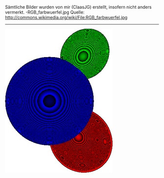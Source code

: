 Sämtliche Bilder wurden von mir (ClaasJG) erstellt, insofern nicht anders vermerkt.
-RGB_farbwuerfel.jpg Quelle: http://commons.wikimedia.org/wiki/File:RGB_farbwuerfel.jpg

***
![Bump](https://raw.githubusercontent.com/fsglab/raytracer/master/data/img/bump.png)

